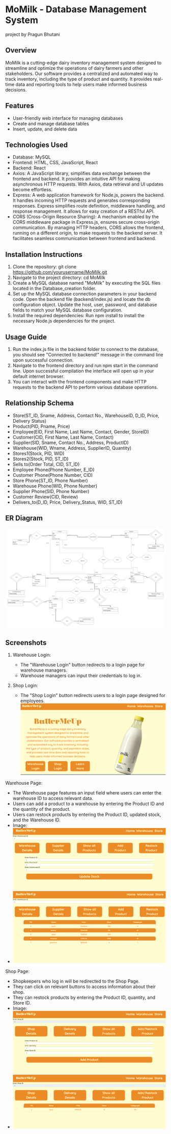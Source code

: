 <h1>MoMilk - Database Management System</h1> project by Pragun Bhutani

## Overview
MoMilk is a cutting-edge dairy inventory management system designed to streamline and optimize the
operations of dairy farmers and other stakeholders. Our software provides a centralized and automated way to
track inventory, including the type of product and quantity. It provides real-time data and
reporting tools to help users make informed business decisions.

## Features
- User-friendly web interface for managing databases
- Create and manage database tables
- Insert, update, and delete data

## Technologies Used
- Database: MySQL
- Frontend: HTML, CSS, JavaScript, React
- Backend: React
- Axios: A JavaScript library, simplifies data exchange between the frontend and backend. It provides an intuitive API for making asynchronous HTTP requests. 
With Axios, data retrieval and UI updates become effortless.
- Express: A web application framework for Node.js, powers the backend. It handles incoming HTTP requests and generates corresponding responses. Express simplifies route definition, middleware handling, and response management. It allows for easy creation of a RESTful API.
- CORS (Cross-Origin Resource Sharing): A mechanism enabled by the CORS middleware package in Express.js, ensures secure cross-origin communication. By managing HTTP headers, CORS allows the frontend, running on a different origin, to make requests to the backend server. It facilitates seamless communication between frontend and backend.

## Installation Instructions
1. Clone the repository: git clone https://github.com/yourusername/MoMilk.git
2. Navigate to the project directory: cd MoMilk
3. Create a MySQL database named "MoMilk" by executing the SQL files located in the Database_creation folder.
4. Set up the MySQL database connection parameters in your backend code. Open the backend file (backend/index.js) and locate the db configuration object. Update the host, user, password, and database fields to match your MySQL database configuration.
5. Install the required dependencies: Run npm install to install the necessary Node.js dependencies for the project.

## Usage Guide
1. Run the index.js file in the backend folder to connect to the database, you should see "Connected to backend!" message in the command line upon successful connection.
2. Navigate to the frontend directory and run npm start in the command line. Upon successful compilation the interface will open up in your default internet browser.
3. You can interact with the frontend components and make HTTP requests to the backend API to perform various database operations.

## Relationship Schema 
<ul>
  <li>Store(ST_ID, Sname, Address, Contact No., WarehouseID, D_ID, Price, Delivery Status)</li>
  <li>Product(PID, Pname, Price)</li>
  <li>Employee(EID, First Name, Last Name, Contact, Gender, StoreID)</li>
  <li>Customer(CID, First Name, Last Name, Contact)</li>
  <li>Supplier(SID, Sname, Contact No., Address, ProductID)</li>
  <li>Warehouse(WID, Wname, Address, SupplierID, Quantity)</li>
  <li>Stores1(Stock, PID, WID)</li>
  <li>Stores2(Stock, PID, ST_ID)</li>
  <li>Sells to(Order Total, CID, ST_ID)</li>
  <li>Employee Phone(Phone Number, E_ID)</li>
  <li>Customer Phone(Phone Number, CID)</li>
  <li>Store Phone(ST_ID, Phone Number)</li>
  <li>Warehouse Phone(WID, Phone Number)</li>
  <li>Supplier Phone(SID, Phone Number)</li>
  <li>Customer Review(CID, Review)</li>
  <li>Delivers_to(D_ID, Price, Delivery_Status, WID, ST_ID)</li>
</ul>

## ER Diagram
![](./images/ER.png)

## Screenshots

1. Warehouse Login:
   - The "Warehouse Login" button redirects to a login page for warehouse managers.
   - Warehouse managers can input their credentials to log in.

2. Shop Login:
   - The "Shop Login" button redirects users to a login page designed for employees.
   ![Landing Page](./images/1.png)

Warehouse Page:
   - The Warehouse page features an input field where users can enter the warehouse ID to access relevant data.
   - Users can add a product to a warehouse by entering the Product ID and the quantity of the product.
   - Users can restock products by entering the Product ID, updated stock, and the Warehouse ID.
   - Image: ![Warehouse Page](./images/5.png)
   - ![Warehouse Page](./images/2.png)

Shop Page:
   - Shopkeepers who log in will be redirected to the Shop Page.
   - They can click on relevant buttons to access information about their shop.
   - They can restock products by entering the Product ID, quantity, and Store ID.
   - Image: ![Shop Page](./images/4.png)
   - ![Shop Page](./images/3.png)


